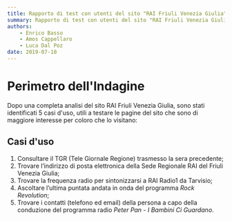 ```yaml
---
title: Rapporto di test con utenti del sito "RAI Friuli Venezia Giulia" | Perimetro d'Indagine
summary: Rapporto di test con utenti del sito "RAI Friuli Venezia Giulia" | Perimetro d'Indagine.
authors:
    - Enrico Basso
    - Amos Cappellaro
    - Luca Dal Poz
date: 2019-07-10
---
```


# Perimetro dell'Indagine

Dopo una completa analisi del sito RAI Friuli Venezia Giulia, sono stati identificati 5 casi d'uso, utili a testare le pagine del sito che sono di maggiore interesse per coloro che lo visitano:  

## Casi d'uso

1. Consultare il TGR (Tele Giornale Regione) trasmesso la sera precedente;
2. Trovare l’indirizzo di posta elettronica della Sede Regionale RAI del Friuli Venezia Giulia;
3. Trovare la frequenza radio per sintonizzarsi a RAI Radio1 da Tarvisio;
4. Ascoltare l’ultima puntata andata in onda del programma *Rock Revolution*;
5. Trovare i contatti (telefono ed email) della persona a capo della conduzione del programma radio *Peter Pan - I Bambini Ci Guardano*.
